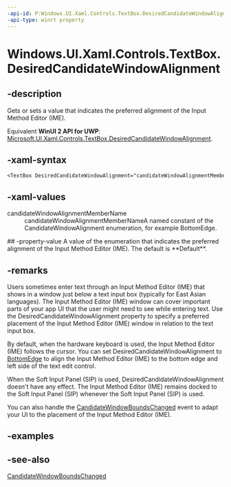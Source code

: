 ```yaml
---
-api-id: P:Windows.UI.Xaml.Controls.TextBox.DesiredCandidateWindowAlignment
-api-type: winrt property
---
```


<!-- Property syntax
public Windows.UI.Xaml.Controls.CandidateWindowAlignment DesiredCandidateWindowAlignment { get;  set; }
-->

# Windows.UI.Xaml.Controls.TextBox.DesiredCandidateWindowAlignment

## -description
Gets or sets a value that indicates the preferred alignment of the Input Method Editor (IME).

Equivalent **WinUI 2 API for UWP**: [Microsoft.UI.Xaml.Controls.TextBox.DesiredCandidateWindowAlignment](/windows/winui/api/microsoft.ui.xaml.controls.textbox.desiredcandidatewindowalignment).

## -xaml-syntax
```xaml
<TextBox DesiredCandidateWindowAlignment="candidateWindowAlignmentMemberName"/>
```


## -xaml-values
<dl><dt>candidateWindowAlignmentMemberName</dt><dd>candidateWindowAlignmentMemberNameA named constant of the CandidateWindowAlignment enumeration, for example BottomEdge.</dd>
</dl>
## -property-value
A value of the enumeration that indicates the preferred alignment of the Input Method Editor (IME). The default is **Default**.

## -remarks
Users sometimes enter text through an Input Method Editor (IME) that shows in a window just below a text input box (typically for East Asian languages). The Input Method Editor (IME) window can cover important parts of your app UI that the user might need to see while entering text. Use the DesiredCandidateWindowAlignment property to specify a preferred placement of the Input Method Editor (IME) window in relation to the text input box.

By default, when the hardware keyboard is used, the Input Method Editor (IME) follows the cursor. You can set DesiredCandidateWindowAlignment to [BottomEdge](candidatewindowalignment.md) to align the Input Method Editor (IME) to the bottom edge and left side of the text edit control.

When the Soft Input Panel (SIP) is used, DesiredCandidateWindowAlignment doesn't have any effect. The Input Method Editor (IME) remains docked to the Soft Input Panel (SIP) whenever the Soft Input Panel (SIP) is used.

You can also handle the [CandidateWindowBoundsChanged](textbox_candidatewindowboundschanged.md) event to adapt your UI to the placement of the Input Method Editor (IME).

## -examples

## -see-also
[CandidateWindowBoundsChanged](textbox_candidatewindowboundschanged.md)
